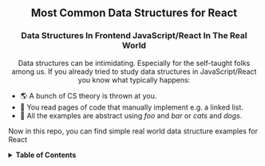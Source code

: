 <h2 align="center">Most Common Data Structures for React</h2>

<h3 align="center">Data Structures In Frontend JavaScript/React In The Real World</h3>

<p align="center">
    Data structures can be intimidating. Especially for the self-taught 
folks among us. If you already tried to study data structures in 
JavaScript/React you know what typically happens: </p>

- 🌎 A bunch of CS theory is thrown at you.
- 🔭 You read pages of code that manually implement e.g. a linked list.
- 📖 All the examples are abstract using <i>foo</i> and <i>bar</i> or <i>cats</i> and <i>dogs</i>.

<p>Now in this repo, you can find simple real world data structure
examples for React</p>

<details>
  <summary><b>Table of Contents</b></summary>

<div align="center">
    <h3>Set</h3>
     <p>Real-World Example: Keeping track of selected items</p>
     <p>https://user-images.githubusercontent.com/47864126/203786175-6ea6329f-99fe-4e90-b1de-e3dea5a6cc66.mov</p>
    <h3>Map</h3>
     <p>Real-World Example: Messages with user names</p>
     
<img 
src="https://user-images.githubusercontent.com/47864126/203972864-fbb6be92-24f6-4251-ae45-846a151ee289.png" 
/>
    <h3>Stack</h3>
     
<p>https://user-images.githubusercontent.com/47864126/203981727-ff28b357-bf2b-4939-b64f-21fab1043b07.mov</p>
    <h3>Queue</h3>
     
<p>https://user-images.githubusercontent.com/47864126/203981735-a3d94dcb-9b0e-42f9-8fcb-0f4dbded129c.mov</p>
    <h3>Tree</h3>
     <img 
src="https://user-images.githubusercontent.com/47864126/203981750-774a3a53-302f-4f29-a4c0-60e4bda97d93.png" 
/> </div>

</details>
